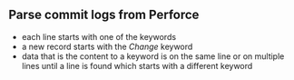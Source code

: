 ## Parse commit logs from Perforce

* each line starts with one of the keywords
* a new record starts with the _Change_ keyword
* data that is the content to a keyword is on the same line or on multiple lines until a line is found which starts with a different keyword